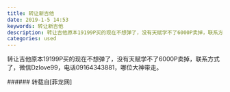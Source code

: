 ```yaml
---
title: 转让新吉他
date: 2019-1-5 14:53
keywords: 转让新吉他
description: 转让吉他原本19199P买的现在不想弹了，没有天赋学不了6000P卖掉，联系方式了，微信Dzlove99，电话09164343881，哪位大神带走。
categories: used
---
```

<td class="t_f" id="postmessage_2620229">

转让吉他原本19199P买的现在不想弹了，没有天赋学不了6000P卖掉，联系方式了，微信Dzlove99，电话09164343881，哪位大神带走。<br/>
<img alt="" border="0" class="zoom" data-cf-modified-4568588663f264f7349136ad-="" file="http://www.flw.ph/data/appbyme/upload/image/201901/05/8WShIEnHBQBF.jpg" id="aimg_weZut" lazyloadthumb="1" onclick="" onmouseover="" src="http://www.flw.ph/data/appbyme/upload/image/201901/05/8WShIEnHBQBF.jpg"/><br/>
<img alt="" border="0" class="zoom" data-cf-modified-4568588663f264f7349136ad-="" file="http://www.flw.ph/data/appbyme/upload/image/201901/05/kpjRpj14nQn4.jpg" id="aimg_LEUGs" lazyloadthumb="1" onclick="" onmouseover="" src="http://www.flw.ph/data/appbyme/upload/image/201901/05/kpjRpj14nQn4.jpg"/><br/>
<img alt="" border="0" class="zoom" data-cf-modified-4568588663f264f7349136ad-="" file="http://www.flw.ph/data/appbyme/upload/image/201901/05/LvyCcGUU7DFZ.jpg" id="aimg_B85Wj" lazyloadthumb="1" onclick="" onmouseover="" src="http://www.flw.ph/data/appbyme/upload/image/201901/05/LvyCcGUU7DFZ.jpg"/><br/>
</td>
###### 转载自[菲龙网]